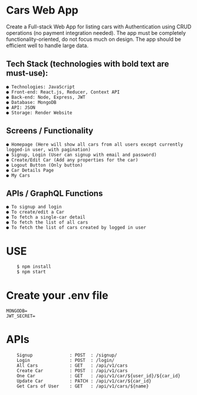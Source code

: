 # Cars Web App 
Create a Full-stack Web App for listing cars with Authentication using CRUD operations (no payment integration needed). The app must be completely functionality-oriented, do not focus much on design. The app should be efficient well to handle large data. 

## Tech Stack (technologies with bold text are must-use): 
```
● Technologies: JavaScript 
● Front-end: React.js, Reducer, Context API 
● Back-end: Node, Express, JWT 
● Database: MongoDB 
● API: JSON 
● Storage: Render Website
```

## Screens / Functionality 
```
● Homepage (Here will show all cars from all users except currently logged-in user, with pagination) 
● Signup, Login (User can signup with email and password) 
● Create/Edit Car (Add any properties for the car) 
● Logout Button (Only button) 
● Car Details Page 
● My Cars 
```

## APIs / GraphQL Functions
``` 
● To signup and login 
● To create/edit a Car 
● To fetch a single-car detail 
● To fetch the list of all cars 
● To fetch the list of cars created by logged in user
```

# USE
```
    $ npm install
    $ npm start
```

# Create your .env file 
```
MONGODB=
JWT_SECRET=
```

# APIs
```
    Signup              : POST  : /signup/
    Login               : POST  : /login/
    All Cars            : GET   : /api/v1/cars
    Create Car          : POST  : /api/v1/cars
    One Car             : GET   : /api/v1/car/${user_id}/${car_id}
    Update Car          : PATCH : /api/v1/car/${car_id}
    Get Cars of User    : GET   : /api/v1/cars/${name}
```